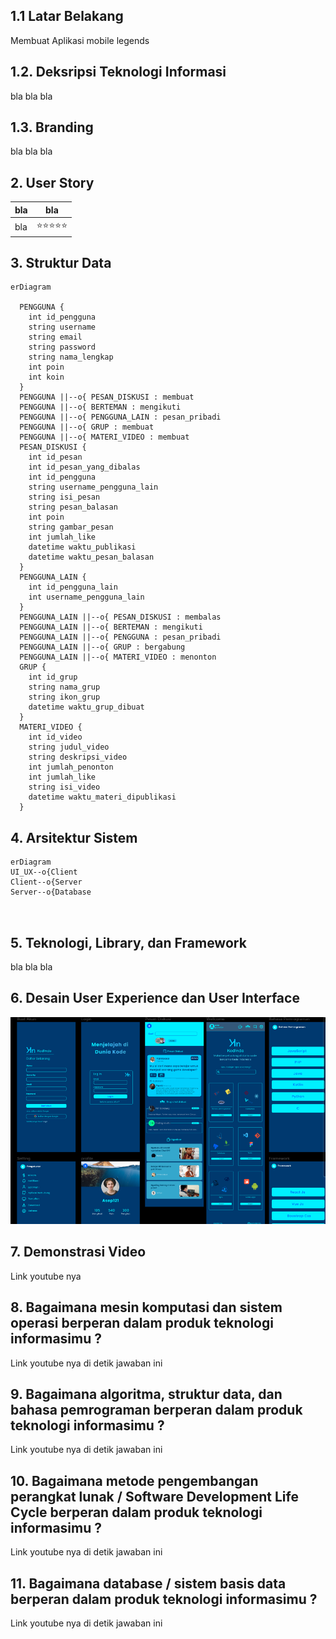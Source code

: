 ## 1.1 Latar Belakang

Membuat Aplikasi mobile legends

## 1.2. Deksripsi Teknologi Informasi

bla bla bla

## 1.3. Branding

bla bla bla

## 2. User Story

bla | bla
---|---
bla | ⭐⭐⭐⭐⭐

## 3. Struktur Data
```mermaid
erDiagram

  PENGGUNA {
    int id_pengguna
    string username
    string email
    string password
    string nama_lengkap
    int poin
    int koin
  }
  PENGGUNA ||--o{ PESAN_DISKUSI : membuat
  PENGGUNA ||--o{ BERTEMAN : mengikuti
  PENGGUNA ||--o{ PENGGUNA_LAIN : pesan_pribadi
  PENGGUNA ||--o{ GRUP : membuat
  PENGGUNA ||--o{ MATERI_VIDEO : membuat
  PESAN_DISKUSI {
    int id_pesan
    int id_pesan_yang_dibalas
    int id_pengguna 
    string username_pengguna_lain
    string isi_pesan
    string pesan_balasan
    int poin
    string gambar_pesan
    int jumlah_like
    datetime waktu_publikasi
    datetime waktu_pesan_balasan
  }
  PENGGUNA_LAIN {
    int id_pengguna_lain
    int username_pengguna_lain
  }
  PENGGUNA_LAIN ||--o{ PESAN_DISKUSI : membalas
  PENGGUNA_LAIN ||--o{ BERTEMAN : mengikuti
  PENGGUNA_LAIN ||--o{ PENGGUNA : pesan_pribadi
  PENGGUNA_LAIN ||--o{ GRUP : bergabung
  PENGGUNA_LAIN ||--o{ MATERI_VIDEO : menonton
  GRUP {
    int id_grup
    string nama_grup
    string ikon_grup
    datetime waktu_grup_dibuat
  }
  MATERI_VIDEO {
    int id_video
    string judul_video
    string deskripsi_video
    int jumlah_penonton
    int jumlah_like
    string isi_video
    datetime waktu_materi_dipublikasi
  }
```

## 4. Arsitektur Sistem
```mermaid
erDiagram
UI_UX--o{Client
Client--o{Server
Server--o{Database
  
    
```
## 5. Teknologi, Library, dan Framework

bla bla bla

## 6. Desain User Experience dan User Interface

![Contoh](https://github.com/fahrizap/Kodein/blob/main/Screenshot%202023-10-25%20091942.png?raw=true)

## 7. Demonstrasi Video

Link youtube nya

## 8. Bagaimana mesin komputasi dan sistem operasi berperan dalam produk teknologi informasimu ?

Link youtube nya di detik jawaban ini

## 9. Bagaimana algoritma, struktur data, dan bahasa pemrograman berperan dalam produk teknologi informasimu ?

Link youtube nya di detik jawaban ini

## 10. Bagaimana metode pengembangan perangkat lunak / Software Development Life Cycle berperan dalam produk teknologi informasimu ?

Link youtube nya di detik jawaban ini

## 11. Bagaimana database / sistem basis data berperan dalam produk teknologi informasimu ?

Link youtube nya di detik jawaban ini

